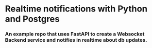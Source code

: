 # Realtime notifications with Python and Postgres
### An example repo that uses FastAPI to create a Websocket Backend service and notifies in realtime about db updates.

